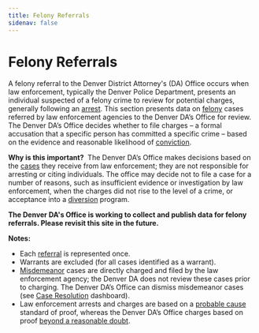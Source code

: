 ```yaml
---
title: Felony Referrals
sidenav: false
---
```

# Felony Referrals

A felony referral to the Denver District Attorney's (DA) Office occurs when law enforcement, typically the Denver Police Department, presents an individual suspected of a felony crime to review for potential charges, generally following an <a href="/technical-notes#arrest">arrest</a>. This section presents data on <a href="/technical-notes#felony">felony</a> cases referred by law enforcement agencies to the Denver DA’s Office for review. The Denver DA’s Office decides whether to file charges – a formal accusation that a specific person has committed a specific crime – based on the evidence and reasonable likelihood of <a href="/technical-notes#conviction">conviction</a>. 

**Why is this important?**  The Denver DA’s Office makes decisions based on the <a href="/technical-notes#case">cases</a> they receive from law enforcement; they are not responsible for arresting or citing individuals. The office may decide not to file a case for a number of reasons, such as insufficient evidence or investigation by law enforcement, when the charges did not rise to the level of a crime, or acceptance into a  <a href="/technical-notes#diversion">diversion</a> program.

**The Denver DA's Office is working to collect and publish data for felony referrals. Please revisit this site in the future.**

<!---

## Indicators

Below are a set of indicators that provide additional context about felony referrals. These indicators help the Denver DA's Office ensure we maximize government resources by making strategic decisions about which cases to accept for prosecution. 

<iframe title="Avoiding Unnecessary Felony Charges at Filing" aria-label="Interactive line chart" id="datawrapper-chart-qZJl6" src="https://datawrapper.dwcdn.net/qZJl6/" scrolling="no" frameborder="0" style="width: 0; min-width: 100% !important; border: none;" height="400"></iframe><script type="text/javascript">!function(){"use strict";window.addEventListener("message",(function(e){if(void 0!==e.data["datawrapper-height"]){var t=document.querySelectorAll("iframe");for(var a in e.data["datawrapper-height"])for(var r=0;r<t.length;r++){if(t[r].contentWindow===e.source)t[r].style.height=e.data["datawrapper-height"][a]+"px"}}}))}();
</script> <br>

\[The Denver DA's Office is working to collect and publish data for declined felony referrals. Please revisit this site in the future.]

<br>

<br>

\--->

**Notes:**

* Each <a href="/technical-notes#referred">referral</a> is represented once. 
* Warrants are excluded (for all cases identified as a warrant).
* <a href="/technical-notes#misdemeanor">Misdemeanor</a> cases are directly charged and filed by the law enforcement agency; the Denver DA does not review these cases prior to charging. The Denver DA’s Office can dismiss misdemeanor cases (see <a href="/case_resolution#">Case Resolution</a>[](https://colorado-test-cms.netlify.app/case_resolution) dashboard). 
* Law enforcement arrests and charges are based on a <a href="/technical-notes#probable">probable cause</a> standard of proof, whereas the Denver DA’s Office charges based on proof <a href="/technical-notes#doubt">beyond a reasonable doubt</a>.